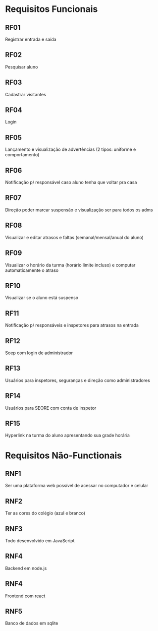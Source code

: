 # Requisitos Funcionais

## RF01
Registrar entrada e saída
## RF02
Pesquisar aluno
## RF03
Cadastrar visitantes
## RF04
Login
## RF05
Lançamento e visualização de advertências (2 tipos: uniforme e comportamento)
## RF06
Notificação p/ responsável caso aluno tenha que voltar pra casa
## RF07
Direção poder marcar suspensão e visualização ser para todos os adms
## RF08
Visualizar e editar atrasos e faltas (semanal/mensal/anual do aluno)
## RF09
Visualizar o horário da turma (horário limite incluso) e computar automaticamente o atraso
## RF10
Visualizar se o aluno está suspenso
## RF11
Notificação p/ responsáveis e inspetores para atrasos na entrada
## RF12
Soep com login de administrador
## RF13
Usuários para inspetores, seguranças e direção como administradores
## RF14
Usuários para SEORE com conta de inspetor
## RF15
Hyperlink na turma do aluno apresentando sua grade horária

# Requisitos Não-Functionais

## RNF1
Ser uma plataforma web possível de acessar no computador e celular
## RNF2
Ter as cores do colégio (azul e branco)
## RNF3
Todo desenvolvido em JavaScript
## RNF4
Backend em node.js
## RNF4
Frontend com react
## RNF5
Banco de dados em sqlite
